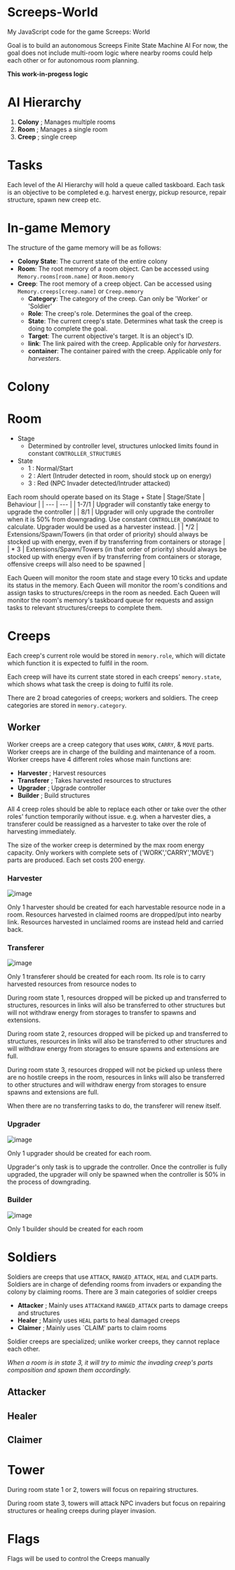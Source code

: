 # Screeps-World
My JavaScript code for the game Screeps: World

Goal is to build an autonomous Screeps Finite State Machine AI
For now, the goal does not include multi-room logic where nearby rooms could help each other or for autonomous room planning.

**This work-in-progess logic**


# AI Hierarchy
1. **Colony** ; Manages multiple rooms
2. **Room** ; Manages a single room
3. **Creep** ; single creep

# Tasks

Each level of the AI Hierarchy will hold a queue called taskboard.
Each task is an objective to be completed e.g. harvest energy, pickup resource, repair structure, spawn new creep etc.

# In-game Memory

The structure of the game memory will be as follows:
- **Colony State**: The current state of the entire colony
- **Room**: The root memory of a room object. Can be accessed using `Memory.rooms[room.name]` or `Room.memory`
- **Creep**: The root memory of a creep object. Can be accessed using `Memory.creeps[creep.name]` or `Creep.memory`
  - **Category**: The category of the creep. Can only be 'Worker' or 'Soldier'
  - **Role**: The creep's role. Determines the goal of the creep.
  - **State**: The current creep's state. Determines what task the creep is doing to complete the goal.
  - **Target**: The current objective's target. It is an object's ID.
  - **link**: The link paired with the creep. Applicable only for *harvesters*.
  - **container**: The container paired with the creep. Applicable only for *harvesters*.

# Colony


# Room
- Stage
  - Determined by controller level, structures unlocked limits found in constant `CONTROLLER_STRUCTURES`
- State
  - 1 : Normal/Start
  - 2 : Alert (Intruder detected in room, should stock up on energy)
  - 3 : Red (NPC Invader detected/Intruder attacked)
 
Each room should operate based on its Stage + State
| Stage/State     | Behaviour |
| ---      | ---       |
| 1-7/1 | Upgrader will constantly take energy to upgrade the controller |
| 8/1 | Upgrader will only upgrade the controller when it is 50% from downgrading. Use constant `CONTROLLER_DOWNGRADE` to calculate. Upgrader would be used as a harvester instead. |
| */2 | Extensions/Spawn/Towers (in that order of priority) should always be stocked up with energy, even if by transferring from containers or storage |
| * 3 | Extensions/Spawn/Towers (in that order of priority) should always be stocked up with energy even if by transferring from containers or storage, offensive creeps will also need to be spawned |

Each Queen will monitor the room state and stage every 10 ticks and update its status in the memory.
Each Queen will monitor the room's conditions and assign tasks to structures/creeps in the room as needed.
Each Queen will monitor the room's memory's taskboard queue for requests and assign tasks to relevant structures/creeps to complete them.




# Creeps
Each creep's current role would be stored in `memory.role`, which will dictate which function it is expected to fulfil in the room.

Each creep will have its current state stored in each creeps' `memory.state`, which shows what task the creep is doing to fulfil its role.

There are 2 broad categories of creeps; workers and soldiers. The creep categories are stored in `memory.category`.

## Worker
Worker creeps are a creep category that uses `WORK`, `CARRY`, & `MOVE` parts.
Worker creeps are in charge of the building and maintenance of a room.
Worker creeps have 4 different roles whose main functions are:
  - **Harvester** ; Harvest resources
  - **Transferer** ; Takes harvested resources to structures
  - **Upgrader** ; Upgrade controller
  - **Builder** ; Build structures

All 4 creep roles should be able to replace each other or take over the other roles' function temporarily without issue. e.g. when a harvester dies, a transferer could be reassigned as a harvester to take over the role of harvesting immediately.

The size of the worker creep is determined by the max room energy capacity. Only workers with complete sets of ('WORK','CARRY','MOVE') parts are produced. Each set costs 200 energy.

### Harvester
![image](https://github.com/Edtrea/Screeps-World/assets/86367432/817a23ad-4e0e-45ae-a2c6-a7a5ccc1147c)

Only 1 harvester should be created for each harvestable resource node in a room. Resources harvested in claimed rooms are dropped/put into nearby link. Resources harvested in unclaimed rooms are instead held and carried back.

### Transferer
![image](https://github.com/Edtrea/Screeps-World/assets/86367432/cf91b84a-e2a3-4c4d-beca-37b1097fb4bc)

Only 1 transferer should be created for each room. Its role is to carry harvested resources from resource nodes to

During room state 1, resources dropped will be picked up and transferred to structures, resources in links will also be transferred to other structures but will not withdraw energy from storages to transfer to spawns and extensions.

During room state 2, resources dropped will be picked up and transferred to structures, resources in links will also be transferred to other structures and will withdraw energy from storages to ensure spawns and extensions are full.

During room state 3, resources dropped will not be picked up unless there are no hostile creeps in the room, resources in links will also be transferred to other structures and will withdraw energy from storages to ensure spawns and extensions are full.

When there are no transferring tasks to do, the transferer will renew itself.

### Upgrader
![image](https://github.com/Edtrea/Screeps-World/assets/86367432/442b1a67-d1bd-4067-ac81-9f642b68bd8f)

Only 1 upgrader should be created for each room.

Upgrader's only task is to upgrade the controller. Once the controller is fully upgraded, the upgrader will only be spawned when the controller is 50% in the process of downgrading.

### Builder
![image](https://github.com/Edtrea/Screeps-World/assets/86367432/d4bcdc61-eb59-4999-94d7-14d9e6950e0e)

Only 1 builder should be created for each room

# Soldiers
Soldiers are creeps that use `ATTACK`, `RANGED_ATTACK`, `HEAL` and `CLAIM` parts.
Soldiers are in charge of defending rooms from invaders or expanding the colony by claiming rooms.
There are 3 main categories of soldier creeps
  - **Attacker** ; Mainly uses `ATTACK`and `RANGED_ATTACK` parts to damage creeps and structures
  - **Healer** ; Mainly uses `HEAL` parts to heal damaged creeps
  - **Claimer** ; Mainly uses `CLAIM' parts to claim rooms

Soldier creeps are specialized; unlike worker creeps, they cannot replace each other.

*When a room is in state 3, it will try to mimic the invading creep's parts composition and spawn them accordingly.*

## Attacker


## Healer


## Claimer


# Tower
During room state 1 or 2, towers will focus on repairing structures.

During room state 3, towers will attack NPC invaders but focus on repairing structures or healing creeps during player invasion.

# Flags
Flags will be used to control the Creeps manually
